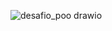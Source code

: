 ![desafio_poo drawio](https://github.com/user-attachments/assets/ceefb3a8-68b6-497d-b9be-fec56898607d)
